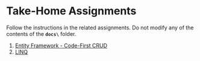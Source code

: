 # Take-Home Assignments

Follow the instructions in the related assignments. Do not modify any of the contents of the **`docs\`** folder.

1. [Entity Framework - Code-First CRUD](./EntityFramework/ReadMe.md)
1. [LINQ](./Linq/ReadMe.md)
